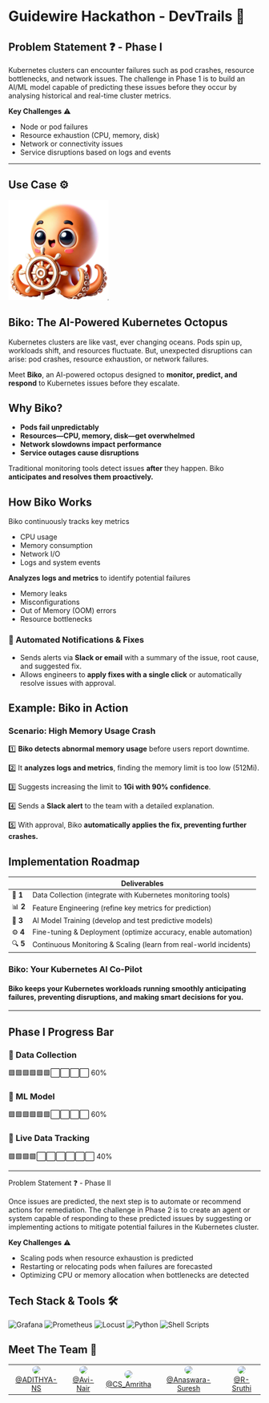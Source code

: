 # Guidewire Hackathon - DevTrails 🚀


Problem Statement ❓ - Phase I
---
Kubernetes clusters can encounter failures such as pod crashes, resource bottlenecks, and network issues. The
challenge in Phase 1 is to build an AI/ML model capable of predicting these issues before they occur by analysing
historical and real-time cluster metrics.

**Key Challenges** ⚠️
- Node or pod failures
- Resource exhaustion (CPU, memory, disk)
- Network or connectivity issues
- Service disruptions based on logs and events
  
---
## Use Case ⚙️

<img src="images/biko.png" alt="Biko" width="200">

## Biko: The AI-Powered Kubernetes Octopus
Kubernetes clusters are like vast, ever changing oceans. Pods spin up, workloads shift, and resources fluctuate. But, unexpected disruptions can arise: pod crashes, resource exhaustion, or network failures.

Meet **Biko**, an AI-powered octopus designed to **monitor, predict, and respond** to Kubernetes issues before they escalate.

## Why Biko?

-  **Pods fail unpredictably**
-  **Resources—CPU, memory, disk—get overwhelmed**
-  **Network slowdowns impact performance**
-  **Service outages cause disruptions**

Traditional monitoring tools detect issues **after** they happen. Biko **anticipates and resolves them proactively.**

## How Biko Works 
Biko continuously tracks key metrics 
- CPU usage
- Memory consumption
- Network I/O
- Logs and system events

**Analyzes logs and metrics** to identify potential failures 
- Memory leaks
- Misconfigurations
- Out of Memory (OOM) errors
- Resource bottlenecks

### 📩 Automated Notifications & Fixes
- Sends alerts via **Slack or email** with a summary of the issue, root cause, and suggested fix.
- Allows engineers to **apply fixes with a single click** or automatically resolve issues with approval.


## Example: Biko in Action
### Scenario: High Memory Usage Crash
1️⃣ **Biko detects abnormal memory usage** before users report downtime.

2️⃣ It **analyzes logs and metrics**, finding the memory limit is too low (512Mi).

3️⃣ Suggests increasing the limit to **1Gi with 90% confidence**.

4️⃣ Sends a **Slack alert** to the team with a detailed explanation.

5️⃣ With approval, Biko **automatically applies the fix, preventing further crashes.**


## Implementation Roadmap
|  | Deliverables |
|-------|-------------|
| 🚀 **1** | Data Collection (integrate with Kubernetes monitoring tools) |
| 📊 **2** | Feature Engineering (refine key metrics for prediction) |
| 🧠 **3** | AI Model Training (develop and test predictive models) |
| ⚙️ **4** | Fine-tuning & Deployment (optimize accuracy, enable automation) |
| 🔍 **5** | Continuous Monitoring & Scaling (learn from real-world incidents) |

### Biko: Your Kubernetes AI Co-Pilot
#### Biko **keeps your Kubernetes workloads running smoothly anticipating failures, preventing disruptions, and making smart decisions for you.**
---
Phase I Progress Bar 
---  
### 📌 Data Collection 
🟩🟩🟩🟩🟩🟩⬜⬜⬜⬜  60%   

### 📌 ML Model 
🟩🟩🟩🟩🟩🟩⬜⬜⬜⬜  60% 

### 📌 Live Data Tracking  
🟩🟩🟩🟩⬜⬜⬜⬜⬜⬜  40% 

---


Problem Statement ❓ - Phase II

Once issues are predicted, the next step is to automate or recommend actions for remediation. The challenge in Phase
2 is to create an agent or system capable of responding to these predicted issues by suggesting or implementing actions
to mitigate potential failures in the Kubernetes cluster.

**Key Challenges** ⚠️
- Scaling pods when resource exhaustion is predicted
- Restarting or relocating pods when failures are forecasted
- Optimizing CPU or memory allocation when bottlenecks are detected


## Tech Stack & Tools 🛠️

  <p>
    <img src="https://cdn.jsdelivr.net/gh/devicons/devicon/icons/grafana/grafana-original.svg" alt="Grafana" width="60"/>
    <img src="https://cdn.jsdelivr.net/gh/devicons/devicon/icons/prometheus/prometheus-original.svg" alt="Prometheus" width="60"/>
    <img src="https://locust.io/static/img/logo.png" alt="Locust" width="170"/>
    <img src="https://cdn.jsdelivr.net/gh/devicons/devicon/icons/python/python-original.svg" alt="Python" width="60"/>
    <img src="https://upload.wikimedia.org/wikipedia/commons/4/4b/Bash_Logo_Colored.svg" alt="Shell Scripts" width="60"/>
  </p>


## Meet The Team 👥

<div align="center">
  <table>
    <tr>
      <td align="center">
        <a href="https://github.com/ADITHYA-NS">
          <img src="https://github.com/ADITHYA-NS.png" width="150" style="border-radius:10px;"><br>
          @ADITHYA-NS
        </a>
      </td>
      <td align="center">
        <a href="https://github.com/Avi-Nair">
          <img src="https://github.com/Avi-Nair.png" width="150" style="border-radius:10px;"><br>
          @Avi-Nair
        </a>
      </td>
      <td align="center">
        <a href="https://github.com/CS-Amritha">
          <img src="https://github.com/CS-Amritha.png" width="150" style="border-radius:10px;"><br>
          @CS_Amritha
        </a>
      </td>
      <td align="center">
        <a href="https://github.com/Anaswara-Suresh">
          <img src="https://github.com/Anaswara-Suresh.png" width="150" style="border-radius:10px;"><br>
          @Anaswara-Suresh
        </a>
      </td>
      <td align="center">
        <a href="https://github.com/R-Sruthi">
          <img src="https://github.com/R-Sruthi.png" width="150" style="border-radius:10px;"><br>
          @R-Sruthi
        </a>
      </td>
    </tr>
  </table>
</div>

